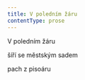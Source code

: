 ```yaml
---
title: V poledním žáru
contentType: prose
---
```


V poledním žáru

šíří se městským sadem

pach z pisoáru
